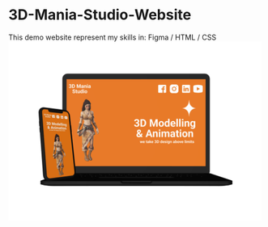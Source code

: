 # 3D-Mania-Studio-Website
This demo website represent my skills in: Figma / HTML / CSS
<img src="https://raw.githubusercontent.com/malekalbawaih/3D-Mania-Studio-Website/main/thumbnails/3D%20Mania%20Studio%20thumbnail.png" alt="thumbnail" width="500px" />
